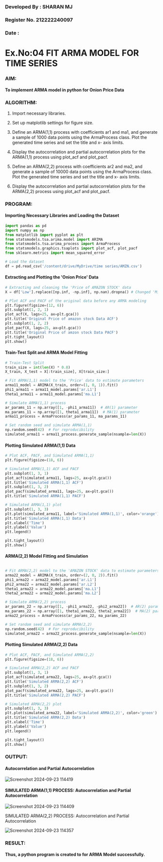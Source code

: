 ### Developed By : SHARAN MJ
### Register No. 212222240097
### Date : 


# Ex.No:04   FIT ARMA MODEL FOR TIME SERIES

### AIM:

#### To implement ARMA model in python for Onion Price Data

### ALGORITHM:

1. Import necessary libraries.

2. Set up matplotlib settings for figure size.

3. Define an ARMA(1,1) process with coefficients ar1 and ma1, and generate a sample of 1000
  data points using the ArmaProcess class. Plot the generated time series and set the title and x-
  axis limits.

4. Display the autocorrelation and partial autocorrelation plots for the ARMA(1,1) process using
  plot_acf and plot_pacf.

5. Define an ARMA(2,2) process with coefficients ar2 and ma2, and generate a sample of 10000
  data points using the ArmaProcess class. Plot the generated time series and set the title and x-
  axis limits.

6. Display the autocorrelation and partial autocorrelation plots for the ARMA(2,2) process using
  plot_acf and plot_pacf.

### PROGRAM:

#### Importing Necessary Libraries and Loading the Dataset

```py
import pandas as pd
import numpy as np
from matplotlib import pyplot as plt
from statsmodels.tsa.arima.model import ARIMA
from statsmodels.tsa.arima_process import ArmaProcess
from statsmodels.graphics.tsaplots import plot_acf, plot_pacf
from sklearn.metrics import mean_squared_error

# Load the dataset
df = pd.read_csv('/content/drive/MyDrive/time series/AMZN.csv')


```

####  Extracting and Plotting the 'Onion Price' Data

```py
# Extracting and cleaning the 'Price of AMAZON STOCK' data
X = df['Low'].replace([np.inf, -np.inf], np.nan).dropna() # Changed 'Min' to 'Low'

# Plot ACF and PACF of the original data before any ARMA modeling
plt.figure(figsize=(12, 6))
plt.subplot(1, 2, 1)
plot_acf(X, lags=25, ax=plt.gca())
plt.title('Original Price of amazon stock Data ACF')
plt.subplot(1, 2, 2)
plot_pacf(X, lags=25, ax=plt.gca())
plt.title('Original Price of amzon stock Data PACF')
plt.tight_layout()
plt.show()

```
#### Train-Test Split and ARMA Model Fitting

```py
# Train-Test Split
train_size = int(len(X) * 0.8)
X_train, X_test = X[:train_size], X[train_size:]

# Fit ARMA(1,1) model to the 'Price' data to estimate parameters
arma11_model = ARIMA(X_train, order=(1, 0, 1)).fit()
phi1_arma11 = arma11_model.params['ar.L1']
theta1_arma11 = arma11_model.params['ma.L1']

# Simulate ARMA(1,1) process
ar_params_11 = np.array([1, -phi1_arma11])  # AR(1) parameter
ma_params_11 = np.array([1, theta1_arma11])  # MA(1) parameter
arma11_process = ArmaProcess(ar_params_11, ma_params_11)

# Set random seed and simulate ARMA(1,1)
np.random.seed(42)  # For reproducibility
simulated_arma11 = arma11_process.generate_sample(nsample=len(X))

```

#### Plotting Simulated ARMA(1,1) Data

```py
# Plot ACF, PACF, and Simulated ARMA(1,1)
plt.figure(figsize=(18, 6))

# Simulated ARMA(1,1) ACF and PACF
plt.subplot(1, 3, 1)
plot_acf(simulated_arma11, lags=25, ax=plt.gca())
plt.title('Simulated ARMA(1,1) ACF')
plt.subplot(1, 3, 2)
plot_pacf(simulated_arma11, lags=25, ax=plt.gca())
plt.title('Simulated ARMA(1,1) PACF')

# Simulated ARMA(1,1) plot
plt.subplot(1, 3, 3)
plt.plot(simulated_arma11, label='Simulated ARMA(1,1)', color='orange')
plt.title('Simulated ARMA(1,1) Data')
plt.xlabel('Time')
plt.ylabel('Value')
plt.legend()

plt.tight_layout()
plt.show()


```

#### ARMA(2,2) Model Fitting and Simulation

```py

# Fit ARMA(2,2) model to the 'AMAZON STOCK' data to estimate parameters
arma22_model = ARIMA(X_train, order=(2, 0, 2)).fit()
phi1_arma22 = arma22_model.params['ar.L1']
phi2_arma22 = arma22_model.params['ar.L2']
theta1_arma22 = arma22_model.params['ma.L1']
theta2_arma22 = arma22_model.params['ma.L2']

# Simulate ARMA(2,2) process
ar_params_22 = np.array([1, -phi1_arma22, -phi2_arma22])  # AR(2) parameters
ma_params_22 = np.array([1, theta1_arma22, theta2_arma22])  # MA(2) parameters
arma22_process = ArmaProcess(ar_params_22, ma_params_22)

# Set random seed and simulate ARMA(2,2)
np.random.seed(42)  # For reproducibility
simulated_arma22 = arma22_process.generate_sample(nsample=len(X))


```

#### Plotting Simulated ARMA(2,2) Data

```py
# Plot ACF, PACF, and Simulated ARMA(2,2)
plt.figure(figsize=(18, 6))

# Simulated ARMA(2,2) ACF and PACF
plt.subplot(1, 3, 1)
plot_acf(simulated_arma22, lags=25, ax=plt.gca())
plt.title('Simulated ARMA(2,2) ACF')
plt.subplot(1, 3, 2)
plot_pacf(simulated_arma22, lags=25, ax=plt.gca())
plt.title('Simulated ARMA(2,2) PACF')

# Simulated ARMA(2,2) plot
plt.subplot(1, 3, 3)
plt.plot(simulated_arma22, label='Simulated ARMA(2,2)', color='green')
plt.title('Simulated ARMA(2,2) Data')
plt.xlabel('Time')
plt.ylabel('Value')
plt.legend()

plt.tight_layout()
plt.show()

```


### OUTPUT:

#### Autocorrelation and Partial Autocorrelation

![Screenshot 2024-09-23 114419](https://github.com/user-attachments/assets/aaee084f-07f3-4c7c-8d0b-8bcbcbccfa95)



#### SIMULATED ARMA(1,1) PROCESS: Autocorrelation and Partial Autocorrelation


![Screenshot 2024-09-23 114409](https://github.com/user-attachments/assets/140603c0-f6f0-4f5b-aac8-bdc825434298)




SIMULATED ARMA(2,2) PROCESS: Autocorrelation and Partial Autocorrelation


![Screenshot 2024-09-23 114357](https://github.com/user-attachments/assets/de3ad240-3ea3-47ea-9c7d-4dac049d06f4)



### RESULT:

#### Thus, a python program is created to for ARMA Model successfully.
